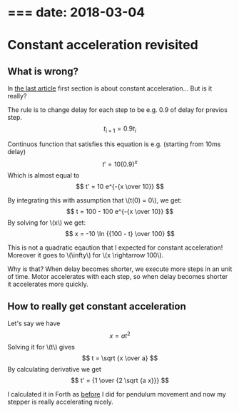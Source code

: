 ===
date: 2018-03-04
===
# Constant acceleration revisited
## What is wrong?
In [the last article](003-Digital-pendulum) first section is about constant
acceleration... But is it really?

The rule is to change delay for each step to be e.g. 0.9 of delay for previos
step.
$$ t_{i+1} = 0.9 t_i $$

Continuos function that satisfies this equation is e.g. (starting from 10ms delay)
$$ t' = 10 (0.9)^x $$
Which is almost equal to
$$ t' = 10 e^{-{x \over 10}} $$

By integrating this with assumption that \\(t(0) = 0\\), we get:
$$ t = 100 - 100 e^{-{x \over 10}} $$
By solving for \\(x\\) we get:
$$ x = -10 \ln {{100 - t} \over 100} $$

This is not a quadratic eqaution that I expected for constant acceleration!
Moreover it goes to \\(\infty\\) for \\(x \rightarrow 100\\).

Why is that? When delay becomes shorter, we execute more steps in an unit of time.
Motor accelerates with each step, so when delay becomes shorter it accelerates
more quickly.

## How to really get constant acceleration
Let's say we have
$$ x = a t^2 $$
Solving it for \\(t\\) gives
$$ t = \sqrt {x \over a} $$
By calculating derivative we get
$$ t' = {1 \over {2 \sqrt {a x}}} $$

I calculated it in Forth as [before](003-Digital-pendulum) I did for pendulum
movement and now my stepper is really accelerating nicely.
